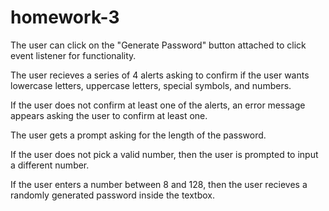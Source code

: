 # homework-3

The user can click on the "Generate Password" button attached to click event listener for functionality.  

The user recieves a series of 4 alerts asking to confirm if the user wants lowercase letters, uppercase letters, special symbols, and numbers. 

If the user does not confirm at least one of the alerts, an error message appears asking the user to confirm at least one. 

The user gets a prompt asking for the length of the password. 


If the user does not pick a valid number, then the user is prompted to input a different number. 

If the user enters a number between 8 and 128, then the user recieves a randomly generated password inside the textbox. 


